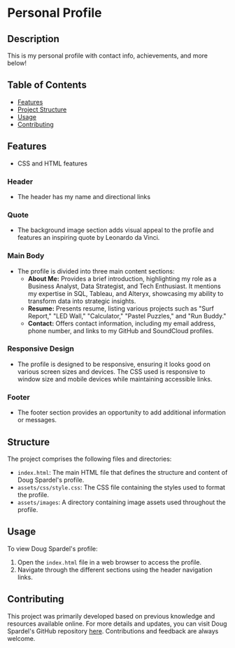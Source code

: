 # Personal Profile

## Description

This is my personal profile with contact info, achievements, and more below!

## Table of Contents

- [Features](#features)
- [Project Structure](#project-structure)
- [Usage](#usage)
- [Contributing](#contributing)

## Features
- CSS and HTML features

### Header
- The header has my name and directional links 

### Quote
- The background image section adds visual appeal to the profile and features an inspiring quote by Leonardo da Vinci.

### Main Body
- The profile is divided into three main content sections:
    - **About Me:** Provides a brief introduction, highlighting my role as a Business Analyst, Data Strategist, and Tech Enthusiast. It mentions my expertise in SQL, Tableau, and Alteryx, showcasing my ability to transform data into strategic insights.
    - **Resume:** Presents resume, listing various projects such as "Surf Report," "LED Wall," "Calculator," "Pastel Puzzles," and "Run Buddy."
    - **Contact:** Offers contact information, including my email address, phone number, and links to my GitHub and SoundCloud profiles.

### Responsive Design
- The profile is designed to be responsive, ensuring it looks good on various screen sizes and devices. The CSS used is responsive to window size and mobile devices while maintaining accessible links.

### Footer
- The footer section provides an opportunity to add additional information or messages.

## Structure

The project comprises the following files and directories:

- `index.html`: The main HTML file that defines the structure and content of Doug Spardel's profile.
- `assets/css/style.css`: The CSS file containing the styles used to format the profile.
- `assets/images`: A directory containing image assets used throughout the profile.

## Usage

To view Doug Spardel's profile:

1. Open the `index.html` file in a web browser to access the profile.
2. Navigate through the different sections using the header navigation links.

## Contributing

This project was primarily developed based on previous knowledge and resources available online. For more details and updates, you can visit Doug Spardel's GitHub repository [here](https://github.com/DougSpardel/DougSpardel.github.io.git). Contributions and feedback are always welcome.
